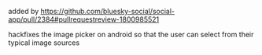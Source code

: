 added by https://github.com/bluesky-social/social-app/pull/2384#pullrequestreview-1800985521

hackfixes the image picker on android so that the user can select from their typical image sources